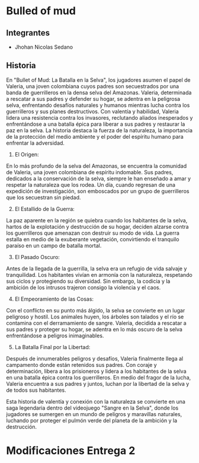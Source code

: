 # Bulled of mud

## Integrantes
- Jhohan Nicolas Sedano

## Historia
 
En "Bullet of Mud: La Batalla en la Selva", los jugadores asumen el papel de Valeria, una joven colombiana cuyos padres son secuestrados por una banda de guerrilleros en la densa selva del Amazonas. Valeria, determinada a rescatar a sus padres y defender su hogar, se adentra en la peligrosa selva, enfrentando desafíos naturales y humanos mientras lucha contra los guerrilleros y sus planes destructivos. Con valentía y habilidad, Valeria lidera una resistencia contra los invasores, reclutando aliados inesperados y enfrentándose a una batalla épica para liberar a sus padres y restaurar la paz en la selva. La historia destaca la fuerza de la naturaleza, la importancia de la protección del medio ambiente y el poder del espíritu humano para enfrentar la adversidad.

1. El Origen:

En lo más profundo de la selva del Amazonas, se encuentra la comunidad de Valeria, una joven colombiana de espíritu indomable. Sus padres, dedicados a la conservación de la selva, siempre le han enseñado a amar y respetar la naturaleza que los rodea. Un día, cuando regresan de una expedición de investigación, son emboscados por un grupo de guerrilleros que los secuestran sin piedad.

2. El Estallido de la Guerra:

La paz aparente en la región se quiebra cuando los habitantes de la selva, hartos de la explotación y destrucción de su hogar, deciden alzarse contra los guerrilleros que amenazan con destruir su modo de vida. La guerra estalla en medio de la exuberante vegetación, convirtiendo el tranquilo paraíso en un campo de batalla mortal.

3. El Pasado Oscuro:

Antes de la llegada de la guerrilla, la selva era un refugio de vida salvaje y tranquilidad. Los habitantes vivían en armonía con la naturaleza, respetando sus ciclos y protegiendo su diversidad. Sin embargo, la codicia y la ambición de los intrusos trajeron consigo la violencia y el caos.

4. El Empeoramiento de las Cosas:

Con el conflicto en su punto más álgido, la selva se convierte en un lugar peligroso y hostil. Los animales huyen, los árboles son talados y el río se contamina con el derramamiento de sangre. Valeria, decidida a rescatar a sus padres y proteger su hogar, se adentra en lo más oscuro de la selva enfrentándose a peligros inimaginables.

5. La Batalla Final por la Libertad:

Después de innumerables peligros y desafíos, Valeria finalmente llega al campamento donde están retenidos sus padres. Con coraje y determinación, libera a los prisioneros y lidera a los habitantes de la selva en una batalla épica contra los guerrilleros. En medio del fragor de la lucha, Valeria encuentra a sus padres y juntos, luchan por la libertad de la selva y de todos sus habitantes.

Esta historia de valentía y conexión con la naturaleza se convierte en una saga legendaria dentro del videojuego "Sangre en la Selva", donde los jugadores se sumergen en un mundo de peligros y maravillas naturales, luchando por proteger el pulmón verde del planeta de la ambición y la destrucción.







# Modificaciones Entrega 2
